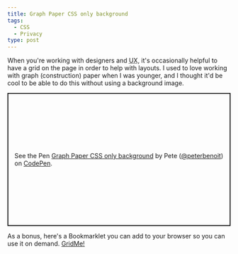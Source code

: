```yaml
---
title: Graph Paper CSS only background
tags:
  - CSS
  - Privacy
type: post
---
```


<p>When you're working with designers and <dev><abbr title="Usability Expert">UX</abbr></dev>, it's occasionally helpful to have a grid on the page in order to help with layouts. I used to love working with graph (construction) paper when I was younger, and I thought it'd be cool to be able to do this without using a background image.</p>

<p class="codepen" data-height="300" data-theme-id="22720" data-default-tab="css,result" data-user="peterbenoit" data-slug-hash="dyoqaGY" style="height: 300px; box-sizing: border-box; display: flex; align-items: center; justify-content: center; border: 2px solid; margin: 1em 0; padding: 1em;" data-pen-title="Graph Paper CSS only background">
  <span>See the Pen <a href="https://codepen.io/peterbenoit/pen/dyoqaGY">
  Graph Paper CSS only background</a> by Pete (<a href="https://codepen.io/peterbenoit">@peterbenoit</a>)
  on <a href="https://codepen.io">CodePen</a>.</span>
</p>
<script async src="https://static.codepen.io/assets/embed/ei.js"></script>

<p>As a bonus, here's a Bookmarklet you can add to your browser so you can use it on demand. <a class="bookmarklet" href="javascript:(function()%7Bfunction%20callback()%7Bconsole.log('loading%20grid...')%7Dvar%20s%3Ddocument.createElement(%22script%22)%3Bs.src%3D%22https%3A%2F%2Fcodepen.io%2Fpeterbenoit%2Fpen%2FdyoqaGY.js%22%3Bif(s.addEventListener)%7Bs.addEventListener(%22load%22%2Ccallback%2Cfalse)%7Delse%20if(s.readyState)%7Bs.onreadystatechange%3Dcallback%7Ddocument.body.appendChild(s)%3B%7D)()">GridMe!</a></p>

